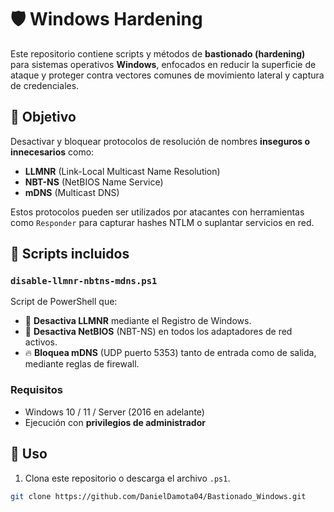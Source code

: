 # 🛡️ Windows Hardening

Este repositorio contiene scripts y métodos de **bastionado (hardening)** para sistemas operativos **Windows**, enfocados en reducir la superficie de ataque y proteger contra vectores comunes de movimiento lateral y captura de credenciales.

## 🎯 Objetivo

Desactivar y bloquear protocolos de resolución de nombres **inseguros o innecesarios** como:

- **LLMNR** (Link-Local Multicast Name Resolution)
- **NBT-NS** (NetBIOS Name Service)
- **mDNS** (Multicast DNS)

Estos protocolos pueden ser utilizados por atacantes con herramientas como `Responder` para capturar hashes NTLM o suplantar servicios en red.

## 📜 Scripts incluidos

### `disable-llmnr-nbtns-mdns.ps1`

Script de PowerShell que:

- 🛑 **Desactiva LLMNR** mediante el Registro de Windows.
- 🔻 **Desactiva NetBIOS** (NBT-NS) en todos los adaptadores de red activos.
- 🔥 **Bloquea mDNS** (UDP puerto 5353) tanto de entrada como de salida, mediante reglas de firewall.

### Requisitos

- Windows 10 / 11 / Server (2016 en adelante)
- Ejecución con **privilegios de administrador**

## 🚀 Uso

1. Clona este repositorio o descarga el archivo `.ps1`.

```bash
git clone https://github.com/DanielDamota04/Bastionado_Windows.git
